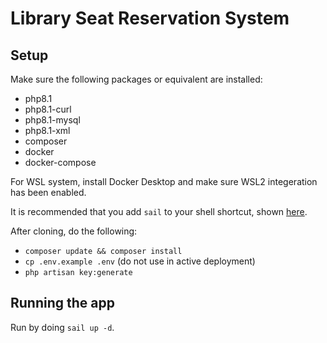 # Library Seat Reservation System

## Setup

Make sure the following packages or equivalent are installed:
- php8.1 
- php8.1-curl
- php8.1-mysql
- php8.1-xml
- composer
- docker
- docker-compose

For WSL system, install Docker Desktop and make sure WSL2 integeration has been enabled.

It is recommended that you add `sail` to your shell shortcut, shown [here](https://laravel.com/docs/9.x/sail#configuring-a-bash-alias).

After cloning, do the following:
- `composer update && composer install`
- `cp .env.example .env` (do not use in active deployment)
- `php artisan key:generate`

## Running the app

Run by doing `sail up -d`.
